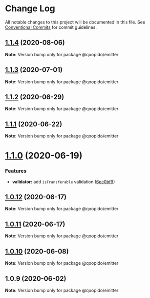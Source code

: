 # Change Log

All notable changes to this project will be documented in this file.
See [Conventional Commits](https://conventionalcommits.org) for commit guidelines.

## [1.1.4](https://github.com/dlueth/qoopido/compare/@qoopido/emitter@1.1.3...@qoopido/emitter@1.1.4) (2020-08-06)

**Note:** Version bump only for package @qoopido/emitter





## [1.1.3](https://github.com/dlueth/qoopido/compare/@qoopido/emitter@1.1.2...@qoopido/emitter@1.1.3) (2020-07-01)

**Note:** Version bump only for package @qoopido/emitter





## [1.1.2](https://github.com/dlueth/qoopido/compare/@qoopido/emitter@1.1.1...@qoopido/emitter@1.1.2) (2020-06-29)

**Note:** Version bump only for package @qoopido/emitter





## [1.1.1](https://github.com/dlueth/qoopido/compare/@qoopido/emitter@1.1.0...@qoopido/emitter@1.1.1) (2020-06-22)

**Note:** Version bump only for package @qoopido/emitter





# [1.1.0](https://github.com/dlueth/qoopido/compare/@qoopido/emitter@1.0.12...@qoopido/emitter@1.1.0) (2020-06-19)


### Features

* **validator:** add `isTransferable` validation ([6ec0bf9](https://github.com/dlueth/qoopido/commit/6ec0bf9d9966bf042cee4c977d4517399d1671b6))





## [1.0.12](https://github.com/dlueth/qoopido/compare/@qoopido/emitter@1.0.11...@qoopido/emitter@1.0.12) (2020-06-17)

**Note:** Version bump only for package @qoopido/emitter





## [1.0.11](https://github.com/dlueth/qoopido/compare/@qoopido/emitter@1.0.10...@qoopido/emitter@1.0.11) (2020-06-17)

**Note:** Version bump only for package @qoopido/emitter





## [1.0.10](https://github.com/dlueth/qoopido/compare/@qoopido/emitter@1.0.9...@qoopido/emitter@1.0.10) (2020-06-08)

**Note:** Version bump only for package @qoopido/emitter





## 1.0.9 (2020-06-02)

**Note:** Version bump only for package @qoopido/emitter
